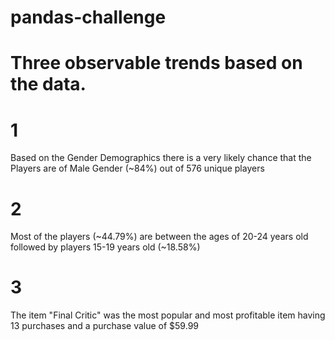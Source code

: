 # pandas-challenge

#   Three observable trends based on the data.

# 1
Based on the Gender Demographics there is a very likely chance that the Players are of Male Gender (~84%) out of 576 unique players
# 2
Most of the players (~44.79%) are between the ages of 20-24 years old followed by players 15-19 years old (~18.58%)
# 3
The item "Final Critic" was the most popular and most profitable item having 13 purchases and a purchase value of $59.99

